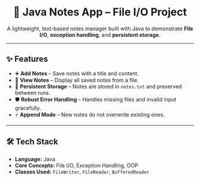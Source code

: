 <h1 align="center">📒 Java Notes App – File I/O Project</h1>

<p align="center">
  A lightweight, text-based notes manager built with Java to demonstrate <b>File I/O</b>, 
  <b>exception handling</b>, and <b>persistent storage</b>.  
</p>

---

## ✨ Features
- ➕ **Add Notes** – Save notes with a title and content.
- 📂 **View Notes** – Display all saved notes from a file.
- 💾 **Persistent Storage** – Notes are stored in `notes.txt` and preserved between runs.
- 🛡 **Robust Error Handling** – Handles missing files and invalid input gracefully.
- ⚡ **Append Mode** – New notes do not overwrite existing ones.

---

## 🛠 Tech Stack
- **Language:** Java
- **Core Concepts:** File I/O, Exception Handling, OOP
- **Classes Used:** `FileWriter`, `FileReader`, `BufferedReader`

